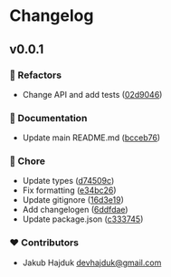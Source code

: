 # Changelog


## v0.0.1


### 💅 Refactors

- Change API and add tests ([02d9046](https://github.com/jakub-hajduk/figmash/commit/02d9046))

### 📖 Documentation

- Update main README.md ([bcceb76](https://github.com/jakub-hajduk/figmash/commit/bcceb76))

### 🏡 Chore

- Update types ([d74509c](https://github.com/jakub-hajduk/figmash/commit/d74509c))
- Fix formatting ([e34bc26](https://github.com/jakub-hajduk/figmash/commit/e34bc26))
- Update gitignore ([16d3e19](https://github.com/jakub-hajduk/figmash/commit/16d3e19))
- Add changelogen ([6ddfdae](https://github.com/jakub-hajduk/figmash/commit/6ddfdae))
- Update package.json ([c333745](https://github.com/jakub-hajduk/figmash/commit/c333745))

### ❤️ Contributors

- Jakub Hajduk <devhajduk@gmail.com>

